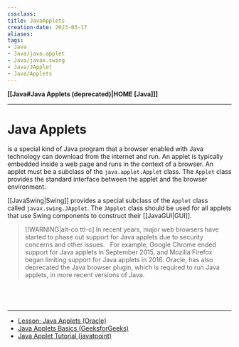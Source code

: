 ```yaml
---
cssclass:
title: JavaApplets
creation-date: 2023-03-17
aliases:
tags:
- Java
- Java/java.applet
- Java/javax.swing
- Java/JApplet
- Java/Applets
---
```

**[[Java#Java Applets (deprecated)|HOME [Java]]]**

---
# Java Applets
is a special kind of Java program that a browser enabled with Java technology can download from the internet and run. An applet is typically embedded inside a web page and runs in the context of a browser. An applet must be a subclass of the `java.applet.Applet` class. The `Applet` class provides the standard interface between the applet and the browser environment.

[[JavaSwing|Swing]] provides a special subclass of the `Applet` class called `javax.swing.JApplet`. The `JApplet` class should be used for all applets that use Swing components to construct their [[JavaGUI|GUI]].

>[!WARNING|alt-co ttl-c]
> In recent years, major web browsers have started to phase out support for Java applets due to security concerns and other issues.
> &nbsp;
> For example, Google Chrome ended support for Java applets in September 2015, and Mozilla Firefox began limiting support for Java applets in 2016. Oracle, has also deprecated the Java browser plugin, which is required to run Java applets, in more recent versions of Java.

<br>

# 
---
- [Lesson: Java Applets (Oracle)](https://docs.oracle.com/javase/tutorial/deployment/applet/index.html)
- [Java Applets Basics (GeeksforGeeks)](https://www.geeksforgeeks.org/java-applet-basics/)
- [Java Applet Tutorial (javatpoint)](https://www.javatpoint.com/java-applet)